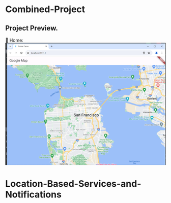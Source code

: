 # Combined-Project
Project Preview.
---------------------------------------------------------------------
:pushpin: Home:
![Home page](https://github.com/aatushar/Location-Based-Services-and-Notifications/blob/main/integrate_google_maps/Capture.PNG)
# Location-Based-Services-and-Notifications
